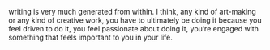 writing is very much generated from within. I think, any kind of art-making or any kind of creative work, you have to ultimately be doing it because you feel driven to do it, you feel passionate about doing it, you’re engaged with something that feels important to you in your life.